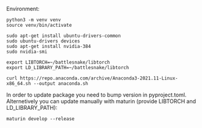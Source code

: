 Environment:
```
python3 -m venv venv
source venv/bin/activate

sudo apt-get install ubuntu-drivers-common
sudo ubuntu-drivers devices
sudo apt-get install nvidia-384
sudo nvidia-smi

export LIBTORCH=~/battlesnake/libtorch
export LD_LIBRARY_PATH=~/battlesnake/libtorch

curl https://repo.anaconda.com/archive/Anaconda3-2021.11-Linux-x86_64.sh --output anaconda.sh
```

In order to update package you need to bump version in pyproject.toml.
Alternetively you can update manually with maturin (provide LIBTORCH and LD_LIBRARY_PATH):
```commandline
maturin develop --release
```